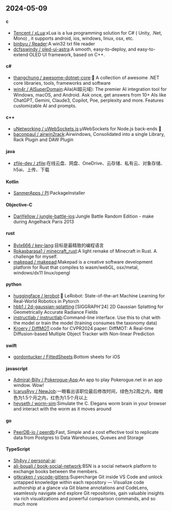 ## 2024-05-09
#### c
* [Tencent / xLua](https://github.com/Tencent/xLua):xLua is a lua programming solution for C# ( Unity, .Net, Mono) , it supports android, ios, windows, linux, osx, etc.
* [binbyu / Reader](https://github.com/binbyu/Reader):A win32 txt file reader
* [dcfsswindy / oled-ui-astra](https://github.com/dcfsswindy/oled-ui-astra):A smooth, easy-to-deploy, and easy-to-extend OLED UI framework, based on C++.
#### c#
* [thangchung / awesome-dotnet-core](https://github.com/thangchung/awesome-dotnet-core):🐝 A collection of awesome .NET core libraries, tools, frameworks and software
* [win4r / AISuperDomain](https://github.com/win4r/AISuperDomain):Aila(AI超元域): The premier AI integration tool for Windows, macOS, and Android. Ask once, get answers from 10+ AIs like ChatGPT, Gemini, Claude3, Copilot, Poe, perplexity and more. Features customizable AI and prompts.
#### c++
* [uNetworking / uWebSockets.js](https://github.com/uNetworking/uWebSockets.js):μWebSockets for Node.js back-ends 🤘
* [baconpaul / airwin2rack](https://github.com/baconpaul/airwin2rack):Airwindows, Consolidated into a single Library, Rack Plugin and DAW Plugin
#### java
* [zfile-dev / zfile](https://github.com/zfile-dev/zfile):在线云盘、网盘、OneDrive、云存储、私有云、对象存储、h5ai、上传、下载
#### Kotlin
* [SanmerApps / PI](https://github.com/SanmerApps/PI):PackageInstaller
#### Objective-C
* [DanYellow / jungle-battle-ios](https://github.com/DanYellow/jungle-battle-ios):Jungle Battle Random Edition - make during Angelhack Paris 2013
#### rust
* [Bylx666 / key-lang](https://github.com/Bylx666/key-lang):目标是最精致的编程语言
* [Rokasbarasa1 / minecraft_rust](https://github.com/Rokasbarasa1/minecraft_rust):A light remake of Minecraft in Rust. A challenge for myself.
* [makepad / makepad](https://github.com/makepad/makepad):Makepad is a creative software development platform for Rust that compiles to wasm/webGL, osx/metal, windows/dx11 linux/opengl
#### python
* [huggingface / lerobot](https://github.com/huggingface/lerobot):🤗 LeRobot: State-of-the-art Machine Learning for Real-World Robotics in Pytorch
* [hbb1 / 2d-gaussian-splatting](https://github.com/hbb1/2d-gaussian-splatting):[SIGGRAPH'24] 2D Gaussian Splatting for Geometrically Accurate Radiance Fields
* [instructlab / instructlab](https://github.com/instructlab/instructlab):Command-line interface. Use this to chat with the model or train the model (training consumes the taxonomy data)
* [Kroery / DiffMOT](https://github.com/Kroery/DiffMOT):code for CVPR2024 paper: DiffMOT: A Real-time Diffusion-based Multiple Object Tracker with Non-linear Prediction
#### swift
* [gordontucker / FittedSheets](https://github.com/gordontucker/FittedSheets):Bottom sheets for iOS
#### javascript
* [Admiral-Billy / Pokerogue-App](https://github.com/Admiral-Billy/Pokerogue-App):An app to play Pokerogue.net in an app window. Wow!
* [IcarusRyy / NewJob](https://github.com/IcarusRyy/NewJob):一眼看出该职位最后修改时间，绿色为2周之内，暗橙色为1.5个月之内，红色为1.5个月以上
* [heyseth / worm-sim](https://github.com/heyseth/worm-sim):Simulate the C. Elegans worm brain in your browser and interact with the worm as it moves around
#### go
* [PeerDB-io / peerdb](https://github.com/PeerDB-io/peerdb):Fast, Simple and a cost effective tool to replicate data from Postgres to Data Warehouses, Queues and Storage
#### TypeScript
* [Sh4yy / personal-ai](https://github.com/Sh4yy/personal-ai):
* [ali-bouali / book-social-network](https://github.com/ali-bouali/book-social-network):BSN is a social network platform to exchange books between the members.
* [gitkraken / vscode-gitlens](https://github.com/gitkraken/vscode-gitlens):Supercharge Git inside VS Code and unlock untapped knowledge within each repository — Visualize code authorship at a glance via Git blame annotations and CodeLens, seamlessly navigate and explore Git repositories, gain valuable insights via rich visualizations and powerful comparison commands, and so much more

